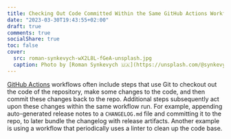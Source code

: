 ```yaml
---
title: Checking Out Code Committed Within the Same GitHub Actions Workflow Run
date: "2023-03-30T19:43:55+02:00"
draft: true
comments: true
socialShare: true
toc: false
cover:
  src: roman-synkevych-wX2L8L-fGeA-unsplash.jpg
  caption: Photo by [Roman Synkevych 🇺🇦](https://unsplash.com/@synkevych)
---
```


[GitHub Actions](https://docs.github.com/en/actions) workflows often include
steps that use Git to checkout out the code of the repository, make some changes
to the code, and then commit these changes back to the repo. Additional steps
subsequently act upon these changes within the same workflow run. For example,
appending auto-generated release notes to a `CHANGELOG.md` file and committing
it to the repo, to later bundle the changelog with release artifacts. Another
example is using a workflow that periodically uses a linter to clean up the code
base.

<!--more-->
